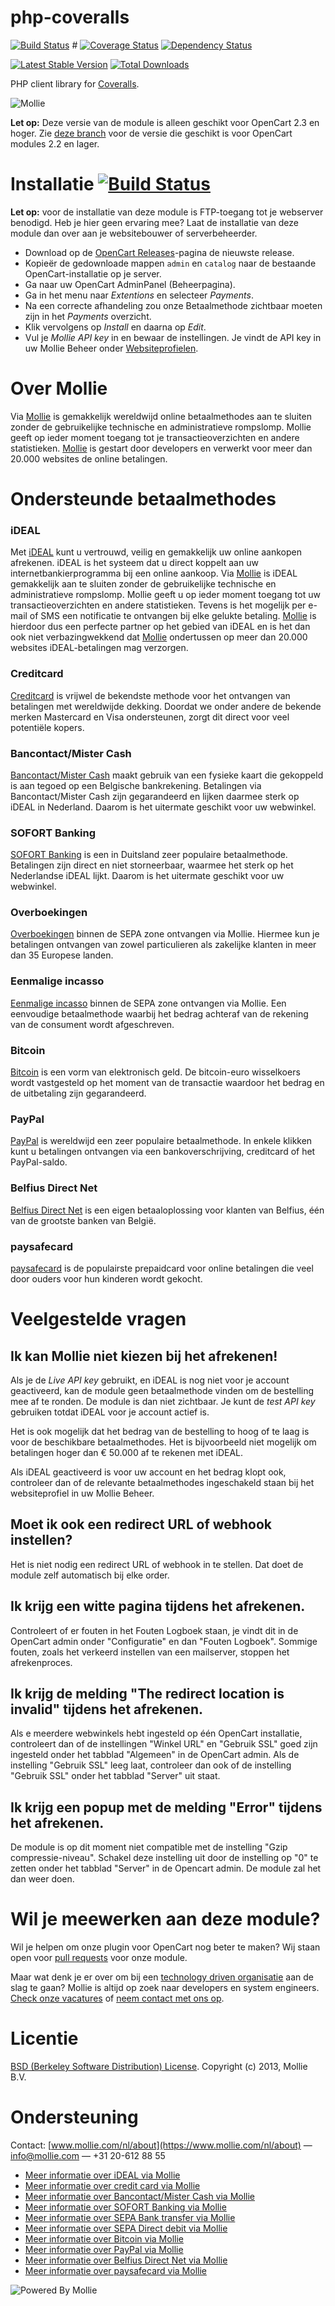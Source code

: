 php-coveralls
=============


[![Build Status](https://travis-ci.org/ManuChalela/OpenCart.png)](https://travis-ci.org/ManuChalela/OpenCart) #
[![Coverage Status](https://coveralls.io/repos/github/ManuChalela/OpenCart/badge.svg?branch=master)](https://coveralls.io/github/ManuChalela/OpenCart?branch=master)
[![Dependency Status](https://www.versioneye.com/package/php--satooshi--php-coveralls/badge.png)](https://www.versioneye.com/package/php--satooshi--php-coveralls)

[![Latest Stable Version](https://poser.pugx.org/satooshi/php-coveralls/v/stable.png)](https://packagist.org/packages/satooshi/php-coveralls)
[![Total Downloads](https://poser.pugx.org/satooshi/php-coveralls/downloads.png)](https://packagist.org/packages/satooshi/php-coveralls)

PHP client library for [Coveralls](https://coveralls.io).

![Mollie](https://www.mollie.com/files/Mollie-Logo-Style-Small.png)

**Let op:** Deze versie van de module is alleen geschikt voor OpenCart 2.3 en hoger. Zie [deze branch](https://github.com/mollie/OpenCart/tree/opencart-2.2) voor de versie die geschikt is voor OpenCart modules 2.2 en lager.

# Installatie [![Build Status](https://travis-ci.org/mollie/OpenCart.png)](https://travis-ci.org/mollie/OpenCart) #

**Let op:** voor de installatie van deze module is FTP-toegang tot je webserver benodigd. Heb je hier geen ervaring mee? Laat de installatie van deze module dan over aan je websitebouwer of serverbeheerder.

+ Download op de [OpenCart Releases](https://github.com/mollie/OpenCart/releases)-pagina de nieuwste release.
+ Kopieër de gedownloade mappen `admin` en `catalog` naar de bestaande OpenCart-installatie op je server.
+ Ga naar uw OpenCart AdminPanel (Beheerpagina).
+ Ga in het menu naar _Extentions_ en selecteer _Payments_.
+ Na een correcte afhandeling zou onze Betaalmethode zichtbaar moeten zijn in het _Payments_ overzicht.
+ Klik vervolgens op _Install_ en daarna op _Edit_.
+ Vul je _Mollie API key_ in en bewaar de instellingen. Je vindt de API key in uw Mollie Beheer onder [Websiteprofielen](https://www.mollie.com/beheer/account/profielen/).

# Over Mollie #
Via [Mollie](https://www.mollie.com/) is gemakkelijk wereldwijd online betaalmethodes aan te sluiten zonder de gebruikelijke technische en administratieve rompslomp. Mollie geeft op ieder moment toegang tot je transactieoverzichten en andere statistieken. [Mollie](https://www.mollie.com/) is gestart door developers en verwerkt voor meer dan 20.000 websites de online betalingen.

# Ondersteunde betaalmethodes #
### iDEAL ###
Met [iDEAL](https://www.mollie.com/ideal/) kunt u vertrouwd, veilig en gemakkelijk uw online aankopen afrekenen. iDEAL is het systeem dat u direct koppelt aan uw internetbankierprogramma bij een online aankoop.
Via [Mollie](https://www.mollie.com/) is iDEAL gemakkelijk aan te sluiten zonder de gebruikelijke technische en administratieve rompslomp. Mollie geeft u op ieder moment toegang tot uw transactieoverzichten en andere statistieken. Tevens is het mogelijk per e-mail of SMS een notificatie te ontvangen bij elke gelukte betaling. [Mollie](https://www.mollie.nl/) is hierdoor dus een perfecte partner op het gebied van iDEAL en is het dan ook niet verbazingwekkend dat [Mollie](https://www.mollie.nl/) ondertussen op meer dan 20.000 websites iDEAL-betalingen mag verzorgen.

### Creditcard ###
[Creditcard](https://www.mollie.com/creditcard/) is vrijwel de bekendste methode voor het ontvangen van betalingen met wereldwijde dekking. Doordat we onder andere de bekende merken Mastercard en Visa ondersteunen, zorgt dit direct voor veel potentiële kopers.

### Bancontact/Mister Cash ###
[Bancontact/Mister Cash](https://www.mollie.com/mistercash/) maakt gebruik van een fysieke kaart die gekoppeld is aan tegoed op een Belgische bankrekening. Betalingen via Bancontact/Mister Cash zijn gegarandeerd en lijken daarmee sterk op iDEAL in Nederland. Daarom is het uitermate geschikt voor uw webwinkel.

### SOFORT Banking ###
[SOFORT Banking](https://www.mollie.com/sofort/) is een in Duitsland zeer populaire betaalmethode. Betalingen zijn direct en niet storneerbaar, waarmee het sterk op het Nederlandse iDEAL lijkt. Daarom is het uitermate geschikt voor uw webwinkel.

### Overboekingen ###
[Overboekingen](https://www.mollie.com/banktransfer/) binnen de SEPA zone ontvangen via Mollie. Hiermee kun je betalingen ontvangen van zowel particulieren als zakelijke klanten in meer dan 35 Europese landen.

### Eenmalige incasso ###
[Eenmalige incasso](https://www.mollie.com/directdebit/) binnen de SEPA zone ontvangen via Mollie. Een eenvoudige betaalmethode waarbij het bedrag achteraf van de rekening van de consument wordt afgeschreven.

### Bitcoin ###
[Bitcoin](https://www.mollie.com/bitcoin/) is een vorm van elektronisch geld. De bitcoin-euro wisselkoers wordt vastgesteld op het moment van de transactie waardoor het bedrag en de uitbetaling zijn gegarandeerd.

### PayPal ###
[PayPal](https://www.mollie.com/paypal/) is wereldwijd een zeer populaire betaalmethode. In enkele klikken kunt u betalingen ontvangen via een bankoverschrijving, creditcard of het PayPal-saldo.

### Belfius Direct Net ###
[Belfius Direct Net](https://www.mollie.com/belfiusdirectnet/) is een eigen betaaloplossing voor klanten van Belfius, één van de grootste banken van België.

### paysafecard ###
[paysafecard](https://www.mollie.com/paysafecard/) is de populairste prepaidcard voor online betalingen die veel door ouders voor hun kinderen wordt gekocht.

# Veelgestelde vragen #

## Ik kan Mollie niet kiezen bij het afrekenen! ##

Als je de _Live API key_ gebruikt, en iDEAL is nog niet voor je account geactiveerd, kan de module geen betaalmethode vinden om de bestelling mee af te ronden. De module is dan niet zichtbaar. Je kunt de _test API key_ gebruiken totdat iDEAL voor je account actief is.

Het is ook mogelijk dat het bedrag van de bestelling to hoog of te laag is voor de beschikbare betaalmethodes. Het is bijvoorbeeld niet mogelijk om betalingen hoger dan € 50.000 af te rekenen met iDEAL.

Als iDEAL geactiveerd is voor uw account en het bedrag klopt ook, controleer dan of de relevante betaalmethodes ingeschakeld staan bij het websiteprofiel in uw Mollie Beheer.

## Moet ik ook een redirect URL of webhook instellen? ##

Het is niet nodig een redirect URL of webhook in te stellen. Dat doet de module zelf automatisch bij elke order.

## Ik krijg een witte pagina tijdens het afrekenen. ##

Controleert of er fouten in het Fouten Logboek staan, je vindt dit in de OpenCart admin onder "Configuratie" en dan "Fouten Logboek". Sommige fouten, zoals het verkeerd instellen van een mailserver, stoppen het afrekenproces.

## Ik krijg de melding "The redirect location is invalid" tijdens het afrekenen. ##

Als e meerdere webwinkels hebt ingesteld op één OpenCart installatie, controleert dan of de instellingen "Winkel URL" en "Gebruik SSL" goed zijn ingesteld onder het tabblad "Algemeen" in de OpenCart admin. Als de instelling "Gebruik SSL" leeg laat, controleer dan ook of de instelling "Gebruik SSL" onder het tabblad "Server" uit staat.

## Ik krijg een popup met de melding "Error" tijdens het afrekenen. ##

De module is op dit moment niet compatible met de instelling "Gzip compressie-niveau". Schakel deze instelling  uit door de instelling op "0" te zetten onder het tabblad "Server" in de Opencart admin. De module zal het dan weer doen.

# Wil je meewerken aan deze module? #

Wil je helpen om onze plugin voor OpenCart nog beter te maken? Wij staan open voor [pull requests](https://github.com/mollie/OpenCart/pulls?utf8=%E2%9C%93&q=is%3Apr) voor onze module. 

Maar wat denk je er over om bij een [technology driven organisatie](https://www.mollie.com/nl/blog/post/werken-bij-mollie-sfeer-kansen-en-mogelijkheden/) aan de slag te gaan? Mollie is altijd op zoek naar developers en system engineers. [Check onze vacatures](https://www.mollie.com/nl/jobs) of [neem contact met ons op](mailto:personeel@mollie.com).

# Licentie #
[BSD (Berkeley Software Distribution) License](http://www.opensource.org/licenses/bsd-license.php).
Copyright (c) 2013, Mollie B.V.

# Ondersteuning #
Contact: [www.mollie.com/nl/about](https://www.mollie.com/nl/about) — info@mollie.com — +31 20-612 88 55

+ [Meer informatie over iDEAL via Mollie](https://www.mollie.com/ideal/)
+ [Meer informatie over credit card via Mollie](https://www.mollie.com/creditcard/)
+ [Meer informatie over Bancontact/Mister Cash via Mollie](https://www.mollie.com/mistercash/)
+ [Meer informatie over SOFORT Banking via Mollie](https://www.mollie.com/sofort/)
+ [Meer informatie over SEPA Bank transfer via Mollie](https://www.mollie.com/banktransfer/)
+ [Meer informatie over SEPA Direct debit via Mollie](https://www.mollie.com/directdebit/)
+ [Meer informatie over Bitcoin via Mollie](https://www.mollie.com/bitcoin/)
+ [Meer informatie over PayPal via Mollie](https://www.mollie.com/paypal/)
+ [Meer informatie over Belfius Direct Net via Mollie](https://www.mollie.com/belfiusdirectnet/)
+ [Meer informatie over paysafecard via Mollie](https://www.mollie.com/paysafecard/)

![Powered By Mollie](https://www.mollie.com/images/badge-betaling-medium.png)
